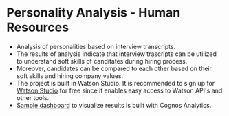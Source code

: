 # Personality Analysis - Human Resources
- Analysis of personalities based on interview transcripts.
- The results of analysis indicate that interview trascripts can be utilized to understand soft skills of canditates during hiring process.
- Moreover, candidates can be compared to each other based on their soft skills and hiring company values.
- The project is built in Watson Studio. It is recommended to sign up for <a href="https://www.ibm.com/cloud/watson-studio">Watson Studio</a> for free since it enables easy access to Watson API's and other tools.
- [Sample dashboard](https://dataplatform.cloud.ibm.com/dashboards/4e72ca8a-3519-4627-ac7c-d94493fa1e66/view/5f67dc1621a93d904ec3dce407cc2d507c362759b3bbd152d3d67b4906357697f36a1a93c82d480fd916036af6ef170dc9) to visualize results is built with Cognos Analytics.
